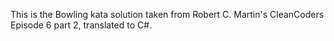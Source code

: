 This is the Bowling kata solution taken from
Robert C. Martin's CleanCoders Episode 6 part 2,
translated to C#.
